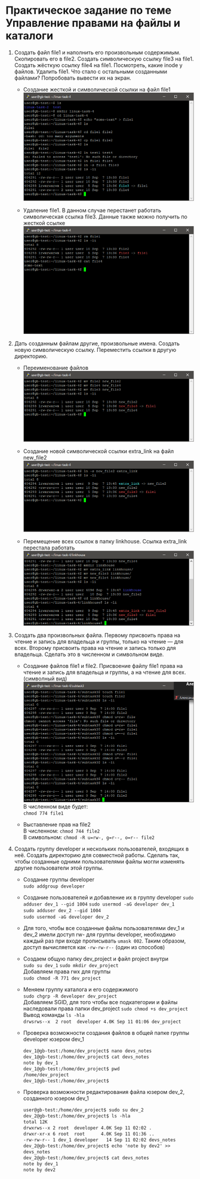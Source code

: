 # Практическое задание по теме Управление правами на файлы и каталоги

1. Создать файл file1 и наполнить его произвольным содержимым. Скопировать его в file2. Создать символическую ссылку file3 на file1. Создать жёсткую ссылку file4 на file1. Посмотреть, какие inode у файлов. Удалить file1. Что стало с остальными созданными файлами? Попробовать вывести их на экран.

    * Создание жесткой и символической ссылки на файл file1  
    ![sample text](img/full2.PNG)

    * Удаление file1. В данном случае перестанет работать символическая ссылка file3. Данные также можно получить по жесткой ссылке  
    ![sample text](img/del-file1.PNG)

1. Дать созданным файлам другие, произвольные имена. Создать новую символическую ссылку. Переместить ссылки в другую директорию.

    * Переименование файлов  
    ![sample text](img/rename-files.PNG)

    * Создание новой символической ссылки extra_link на файл new_file2  
    ![sample text](img/extra-link.PNG)

    * Перемещение всех ссылок в папку linkhouse. Ссылка extra_link перестала работать  
    ![sample text](img/link-house.PNG)

1. Создать два произвольных файла. Первому присвоить права на чтение и запись для владельца и группы, только на чтение — для всех. Второму присвоить права на чтение и запись только для владельца. Сделать это в численном и символьном виде.

    * Создание файлов file1 и file2. Присвоение файлу file1 права на чтение и запись для владельца и группы, а на чтение для всех. (символный вид)  
    ![sample text](img/make-files-per-file1-chmod-s.PNG)  
    В численном виде будет:  
    `chmod 774 file1 `

    * Выставление прав на file2  
    В численном: `chmod 744 file2`  
    В символьном: `chmod -R u=rw-, g=r--, o=r-- file2`

1. Создать группу developer и нескольких пользователей, входящих в неё. Создать директорию для совместной работы. Сделать так, чтобы созданные одними пользователями файлы могли изменять другие пользователи этой группы.

    * Создание группы developer  
    `sudo addgroup developer`

    * Создание пользователей и добавление их в группу developer 
    `sudo adduser dev_1 --gid 1004` 
    `sudo usermod -aG developer dev_1`   
    `sudo adduser dev_2 --gid 1004`  
    `sudo usermod -aG developer dev_2`

    * Для того, чтобы все созданные файлы пользователями dev_1 и dev_2 имели доступ rw- для группы developer, необходимо каждый раз при входе прописывать `umask 002`. Таким образом, доступ вычисляется как `-rw-rw-r--` (один из способов)

    * Cоздаем общую папку dev_project и файл project внутри   
    `sudo su dev_1`
    `sudo mkdir dev_project`  
    Добавляем права rwx для группы  
    `sudo chmod -R 771 dev_project`  
    * Меняем группу каталога и его содержимого  
    `sudo chgrp -R developer dev_project`  
    Добавляем SGID, для того чтобы все подкатегории и файлы наследовали права папки dev_project
    `sudo chmod +s dev_project` 
    Вывод команды `ls -hla`  
    `drwsrws--x  2 root  developer 4.0K Sep 11 01:06 dev_project`  

    * Проверка возможности создания файлов в общей папке группы developer юзером dev_1  
        ```
        dev_1@gb-test:/home/dev_project$ nano devs_notes
        dev_1@gb-test:/home/dev_project$ cat devs_notes
        note by dev_1
        dev_1@gb-test:/home/dev_project$ pwd
        /home/dev_project
        dev_1@gb-test:/home/dev_project$
        ```
    * Провeрка возможности редактирования файла юзером dev_2, созданного юзером dev_1
        ```
        user@gb-test:/home/dev_project$ sudo su dev_2
        dev_2@gb-test:/home/dev_project$ ls -hla
        total 12K
        drwxrws--x 2 root  developer 4.0K Sep 11 02:02 .
        drwxr-xr-x 6 root  root      4.0K Sep 11 01:36 ..
        -rw-rw-r-- 1 dev_1 developer   14 Sep 11 02:02 devs_notes
        dev_2@gb-test:/home/dev_project$ echo 'note by dev2' >> devs_notes
        dev_2@gb-test:/home/dev_project$ cat devs_notes
        note by dev_1
        note by dev2
        ```
